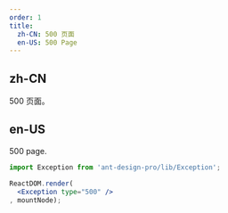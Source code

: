 ```yaml
---
order: 1
title:
  zh-CN: 500 页面
  en-US: 500 Page
---
```


## zh-CN

500 页面。

## en-US

500 page.

````jsx
import Exception from 'ant-design-pro/lib/Exception';

ReactDOM.render(
  <Exception type="500" />
, mountNode);
````
